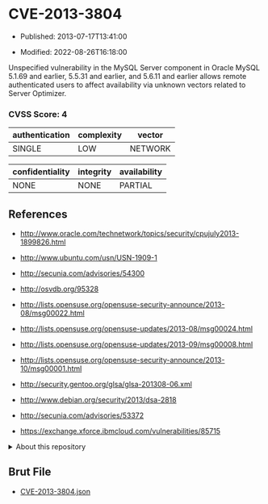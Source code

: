 # CVE-2013-3804

- Published: 2013-07-17T13:41:00

- Modified: 2022-08-26T16:18:00

Unspecified vulnerability in the MySQL Server component in Oracle MySQL 5.1.69 and earlier, 5.5.31 and earlier, and 5.6.11 and earlier allows remote authenticated users to affect availability via unknown vectors related to Server Optimizer.

### CVSS Score: **4**

| authentication | complexity | vector |
| --- | --- | --- |
| SINGLE | LOW | NETWORK |

| confidentiality | integrity | availability |
| --- | --- | --- |
| NONE | NONE | PARTIAL |

## References

* http://www.oracle.com/technetwork/topics/security/cpujuly2013-1899826.html

* http://www.ubuntu.com/usn/USN-1909-1

* http://secunia.com/advisories/54300

* http://osvdb.org/95328

* http://lists.opensuse.org/opensuse-security-announce/2013-08/msg00022.html

* http://lists.opensuse.org/opensuse-updates/2013-08/msg00024.html

* http://lists.opensuse.org/opensuse-updates/2013-09/msg00008.html

* http://lists.opensuse.org/opensuse-security-announce/2013-10/msg00001.html

* http://security.gentoo.org/glsa/glsa-201308-06.xml

* http://www.debian.org/security/2013/dsa-2818

* http://secunia.com/advisories/53372

* https://exchange.xforce.ibmcloud.com/vulnerabilities/85715

<details>
<summary>About this repository</summary> 

  This repository is part of the project [Live Hack CVE](https://github.com/Live-Hack-CVE). Main website can be found [www.live-hack.org](https://www.live-hack.org) 
  
  Made by [Sn0wAlice](https://github.com/Sn0wAlice) for the people that care about security and need to have a feed of the latest CVEs. Hope you enjoy it, don't forget to star the repo and follow me on [Twitter](https://twitter.com/Sn0wAlice) and [Github](https://github.com/Sn0wAlice). And that is my [personnal website](https://www.alice-snow.me/)

  - [Home Page](https://github.com/Live-Hack-CVE)
  - [Framework](https://github.com/Live-Hack-CVE/cve-framework)
  - [CVE database](https://github.com/Live-Hack-CVE/full_database)
  - [Changelog](https://github.com/Live-Hack-CVE/Changelog)
</details>

## Brut File

* [CVE-2013-3804.json](https://raw.githubusercontent.com/Live-Hack-CVE/full_database/main/cves/2013/CVE-2013-3804.json)

